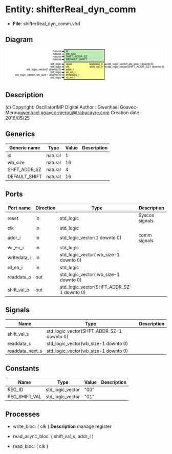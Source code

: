 # Entity: shifterReal_dyn_comm

- **File**: shifterReal_dyn_comm.vhd
## Diagram

![Diagram](shifterReal_dyn_comm.svg "Diagram")
## Description

(c) Copyright: OscillatorIMP Digital
Author : Gwenhael Goavec-Merou<gwenhael.goavec-merou@trabucayre.com>
Creation date : 2016/05/25
## Generics

| Generic name  | Type    | Value | Description |
| ------------- | ------- | ----- | ----------- |
| id            | natural | 1     |             |
| wb_size       | natural | 16    |             |
| SHFT_ADDR_SZ  | natural | 4     |             |
| DEFAULT_SHIFT | natural | 16    |             |
## Ports

| Port name   | Direction | Type                                      | Description    |
| ----------- | --------- | ----------------------------------------- | -------------- |
| reset       | in        | std_logic                                 | Syscon signals |
| clk         | in        | std_logic                                 |                |
| addr_i      | in        | std_logic_vector(1 downto 0)              | comm signals   |
| wr_en_i     | in        | std_logic                                 |                |
| writedata_i | in        | std_logic_vector( wb_size-1 downto 0)     |                |
| rd_en_i     | in        | std_logic                                 |                |
| readdata_o  | out       | std_logic_vector( wb_size-1 downto 0)     |                |
| shift_val_o | out       | std_logic_vector(SHFT_ADDR_SZ-1 downto 0) |                |
## Signals

| Name            | Type                                      | Description |
| --------------- | ----------------------------------------- | ----------- |
| shift_val_s     | std_logic_vector(SHFT_ADDR_SZ-1 downto 0) |             |
| readdata_s      | std_logic_vector(wb_size-1 downto 0)      |             |
| readdata_next_s | std_logic_vector(wb_size-1 downto 0)      |             |
## Constants

| Name          | Type             | Value | Description |
| ------------- | ---------------- | ----- | ----------- |
| REG_ID        | std_logic_vector |  "00" |             |
| REG_SHIFT_VAL | std_logic_vector |  "01" |             |
## Processes
- write_bloc: ( clk )
**Description**
manage register

- read_async_bloc: ( shift_val_s, addr_i )
- read_bloc: ( clk )
